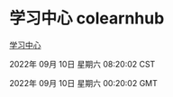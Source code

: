 # 学习中心 colearnhub
[学习中心](http://27.19.32.34:56308/colearnhub/)

2022年 09月 10日 星期六 08:20:02 CST

2022年 09月 10日 星期六 00:20:02 GMT
